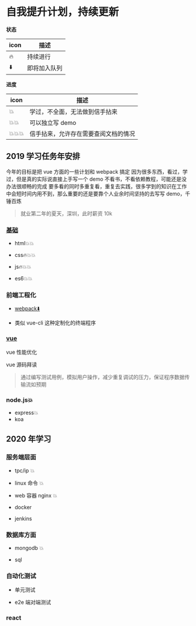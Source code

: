 # 自我提升计划，持续更新

**状态**

| icon | 描述         |
| ---- | ------------ |
| 🔥   | 持续进行     |
| ⬇️   | 即将加入队列 |

**进度**

| icon   | 描述                                 |
| ------ | ------------------------------------ |
| 💥     | 学过，不全面，无法做到信手拈来       |
| 💥💥   | 可以独立写 demo                      |
| 💥💥💥 | 信手拈来，允许存在需要查阅文档的情况 |

## 2019 学习任务年安排

今年的目标是把 vue 方面的一些计划和 webpack 搞定
因为很多东西，看过，学过，但是真的实际说直接上手写一个 demo
不看书，不看依赖教程，可能还是没办法很顺畅的完成
要多看的同时多重复看，重复去实践，很多学到的知识在工作中会短时间内用不到，那么重要的还是要靠个人业余时间坚持的去写写 demo，千锤百炼

> 就业第二年的夏天，深圳，此时薪资 10k

### [基础](./规划文档/基础大纲.md)

- html💥💥

- css🔥💥💥

- js🔥💥💥

- es6💥💥

### 前端工程化

- [webpack⬇️](https://time.geekbang.org/course/intro/190)

- 类似 vue-cli 这种定制化的终端程序

### [vue](./规划文档/vue.md)

vue 性能优化

vue 源码拜读

> 通过编写测试用例，模拟用户操作，减少重复调试的压力，保证程序数据传输流如预期

### node.js💥

  - express💥
  - koa

## 2020 年学习

### 服务端层面

- tpc/ip 💥

- linux 命令 💥

- web 容器 nginx 💥

- docker

- jenkins

### 数据库方面

- mongodb 💥

- sql

### 自动化测试

- 单元测试

- e2e 端对端测试

### react
